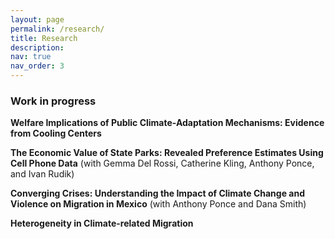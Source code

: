 ```yaml
---
layout: page
permalink: /research/
title: Research
description: 
nav: true
nav_order: 3
---
```


### Work in progress

**Welfare Implications of Public Climate-Adaptation Mechanisms: Evidence from Cooling Centers**

**The Economic Value of State Parks: Revealed Preference Estimates Using Cell Phone Data** (with Gemma Del Rossi, Catherine Kling, Anthony Ponce, and Ivan Rudik)

**Converging Crises: Understanding the Impact of Climate Change and Violence on Migration in Mexico** (with Anthony Ponce and Dana Smith)

**Heterogeneity in Climate-related Migration**
